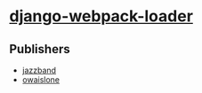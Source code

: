 # [django-webpack-loader](https://pypi.org/project/django-webpack-loader)



## Publishers
- [jazzband](https://pypi.org/user/jazzband)
- [owaislone](https://pypi.org/user/owaislone)

